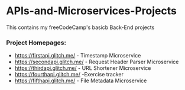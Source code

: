 # APIs-and-Microservices-Projects

This contains my freeCodeCamp's basicb Back-End projects

### Project Homepages:

- https://firstapi.glitch.me/ - Timestamp Microservice
- https://secondapi.glitch.me/ - Request Header Parser Microservice
- https://thirdapi.glitch.me/ - URL Shortener Microservice
- https://fourthapi.glitch.me/ -Exercise tracker
- https://fifthapi.glitch.me/ - File Metadata Microservice
